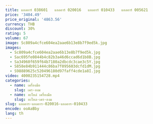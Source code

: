 ```yaml
---
title: แอลอาร์ 038601   แอลอาร์ 020016   แอลอาร์ 010433   แอลอาร์ 005621
price: '3404.49'
price_original: '4863.56'
currency: THB
discount: 30%
rating: 5
volume: 67
image: Sc809a4cfce604ea2aae6b13e8b7f9ed5k.jpg
images:
  - Sc809a4cfce604ea2aae6b13e8b7f9ed5k.jpg
  - Sac695fe0844b4c82b3a46d6ccad6d1b8B.jpg
  - Sa34960f659f64b7180a2dbcdc3cae3c5Y.jpg
  - S858e84b911444c86ba7f095603dcfd1dM.jpg
  - S98889625c520496180d97faff4cde1a8I.jpg
video: 4000235154728.mp4
categories:
  - name: เครื่องมือ
    slug: เคร-องม
  - name: อะไหล่ เครื่องมือ
    slug: อะไหล-เคร-องม
slug: แอลอาร-แอลอาร-020016-แอลอาร-010433
encode: ooAaBby
lang: th
---
```

  